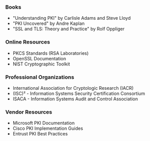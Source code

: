 
### Books
- "Understanding PKI" by Carlisle Adams and Steve Lloyd
- "PKI Uncovered" by Andre Kaplan
- "SSL and TLS: Theory and Practice" by Rolf Oppliger

### Online Resources
- PKCS Standards (RSA Laboratories)
- OpenSSL Documentation
- NIST Cryptographic Toolkit

### Professional Organizations
- International Association for Cryptologic Research (IACR)
- (ISC)² - Information Systems Security Certification Consortium
- ISACA - Information Systems Audit and Control Association

### Vendor Resources
- Microsoft PKI Documentation
- Cisco PKI Implementation Guides
- Entrust PKI Best Practices